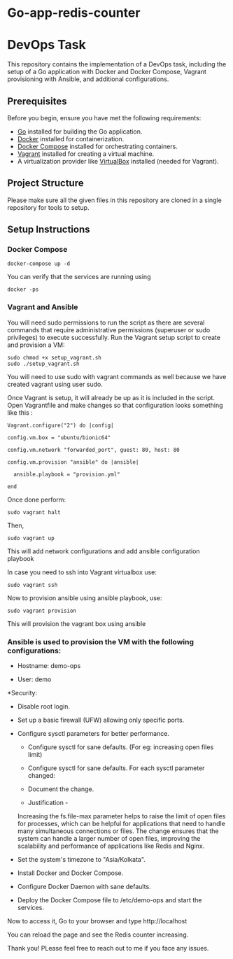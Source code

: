 # Go-app-redis-counter

# DevOps Task

This repository contains the implementation of a DevOps task, including the setup of a Go application with Docker and Docker Compose, Vagrant provisioning with Ansible, and additional configurations.

## Prerequisites

Before you begin, ensure you have met the following requirements:

- [Go](https://golang.org/doc/install) installed for building the Go application.
- [Docker](https://docs.docker.com/get-docker/) installed for containerization.
- [Docker Compose](https://docs.docker.com/compose/install/) installed for orchestrating containers.
- [Vagrant](https://www.vagrantup.com/docs/installation) installed for creating a virtual machine.
- A virtualization provider like [VirtualBox](https://www.virtualbox.org/) installed (needed for Vagrant).

## Project Structure

Please make sure all the given files in this repository are cloned in a single repository for tools to setup.

## Setup Instructions

### Docker Compose
```
docker-compose up -d
```
You can verify that the services are running using 
```
docker -ps
```
### Vagrant and Ansible
You will need sudo permissions to run the script as there are several commands that require administrative permissions (superuser or sudo privileges) to execute successfully.
Run the Vagrant setup script to create and provision a VM:
```
sudo chmod +x setup_vagrant.sh
sudo ./setup_vagrant.sh
```
You will need to use sudo with vagrant commands as well because we have created vagrant using user sudo.

Once Vagrant is setup, it will already be up as it is included in the script.
Open Vagrantfile and make changes so that configuration looks something like this :
```
Vagrant.configure("2") do |config|

config.vm.box = "ubuntu/bionic64"

config.vm.network "forwarded_port", guest: 80, host: 80

config.vm.provision "ansible" do |ansible|

  ansible.playbook = "provision.yml"
  
end
```
Once done perform:
```
sudo vagrant halt
```
Then,
```
sudo vagrant up
```
This will add network configurations and add ansible configuration playbook

In case you need to ssh into Vagrant virtualbox use:
```
sudo vagrant ssh
```
Now to provision ansible using ansible playbook, use:
```
sudo vagrant provision
```
This will provision the vagrant box using ansible

### Ansible is used to provision the VM with the following configurations:

* Hostname: demo-ops

* User: demo

*Security:

   * Disable root login.
   
   * Set up a basic firewall (UFW) allowing only specific ports.
   
* Configure sysctl parameters for better performance.

   * Configure sysctl for sane defaults. (For eg: increasing open files limit)
   
   * Configure sysctl for sane defaults. For each sysctl parameter changed:
   
   * Document the change. 
   
   * Justification -
   
    Increasing the fs.file-max parameter helps to raise the limit of open files for processes, which can be helpful for applications that need to handle many simultaneous connections or files.
    The change ensures that the system can handle a larger number of open files, improving the scalability and performance of applications like Redis and Nginx. 
        
* Set the system's timezone to "Asia/Kolkata".

* Install Docker and Docker Compose.

* Configure Docker Daemon with sane defaults.

* Deploy the Docker Compose file to /etc/demo-ops and start the services.



Now to access it, Go to your browser and type http://localhost 

You can reload the page and see the Redis counter increasing.


Thank you! PLease feel free to reach out to me if you face any issues.



